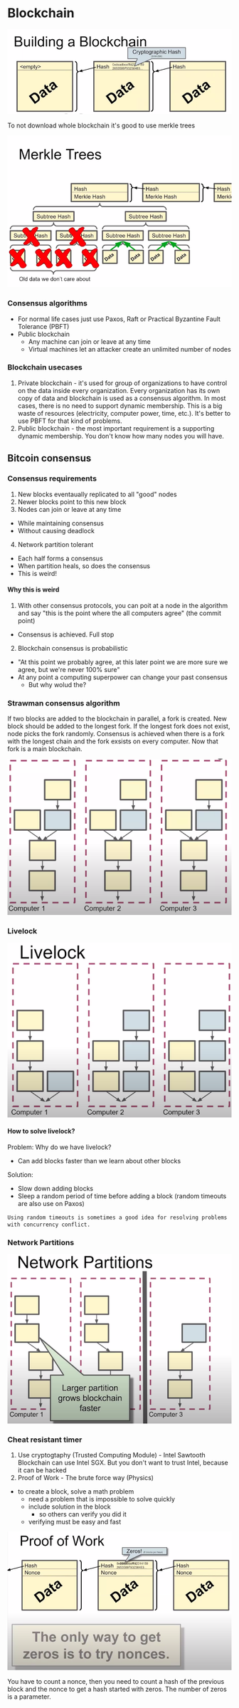 # Blockchain

![alt_text](images/blockchain.png "image_tooltip")

To not download whole blockchain it's good to use merkle trees

![alt_text](images/merkle_trees.png "image_tooltip")

### Consensus algorithms
- For normal life cases just use Paxos, Raft or Practical Byzantine Fault Tolerance (PBFT)
- Public blockchain
    - Any machine can join or leave at any time
    - Virtual machines let an attacker create an unlimited number of nodes

### Blockchain usecases
1. Private blockchain - it's used for group of organizations to have control on the data inside every organization. Every organization has its own copy of data and blockchain is used as a consensus algorithm. In most cases, there is no need to support dynamic membership. This is a big waste of resources (electricity, computer power, time, etc.). It's better to use PBFT for that kind of problems.
2. Public blockchain - the most important requirement is a supporting dynamic membership. You don't know how many nodes you will have.

## Bitcoin consensus
### Consensus requirements
1. New blocks eventaually replicated to all "good" nodes
2. Newer blocks point to this new block
3. Nodes can join or leave at any time
- While maintaining consensus
- Without causing deadlock
4. Network partition tolerant
- Each half forms a consensus
- When partition heals, so does the consensus
- This is weird!

#### Why this is weird
1. With other consensus protocols, you can poit at a node in the algorithm and say "this is the point where the all computers agree" (the commit point)
- Consensus is achieved. Full stop
2. Blockchain consensus is probabilistic
- "At this point we probably agree, at this later point we are more sure we agree, but we're never 100% sure"
- At any point a computing superpower can change your past consensus
    - But why wolud the?


### Strawman consensus algorithm
If two blocks are added to the blockchain in parallel, a fork is created. New block should be added to the longest fork. If the longest fork does not exist, node picks the fork randomly. Consensus is achieved when there is a fork with the longest chain and the fork exsists on every computer. Now that fork is a main blockchain.

![alt_text](images/strawman.png "image_tooltip")

### Livelock

![alt_text](images/livelock.png "image_tooltip")

#### How to solve livelock?
Problem: Why do we have livelock?
- Can add blocks faster than we learn about other blocks

Solution:
- Slow down adding blocks
- Sleep a random period of time before adding a block (random timeouts are also use on Paxos)

```
Using random timeouts is sometimes a good idea for resolving problems with concurrency conflict.
```

### Network Partitions

![alt_text](images/network_partitions.png "image_tooltip")

### Cheat resistant timer

1. Use cryptogtaphy (Trusted Computing Module) - Intel Sawtooth Blockchain can use Intel SGX. But you don't want to trust Intel, because it can be hacked
2. Proof of Work - The brute force way (Physics)
- to create a block, solve a math problem
    - need a problem that is impossible to solve quickly
    - include solution in the block
        - so others can verify you did it
    - verifying must be easy and fast

![alt_text](images/proof_of_work.png "image_tooltip")

You have to count a nonce, then you need to count a hash of the previous block and the nonce to get a hash started with zeros. The number of zeros is a parameter.


